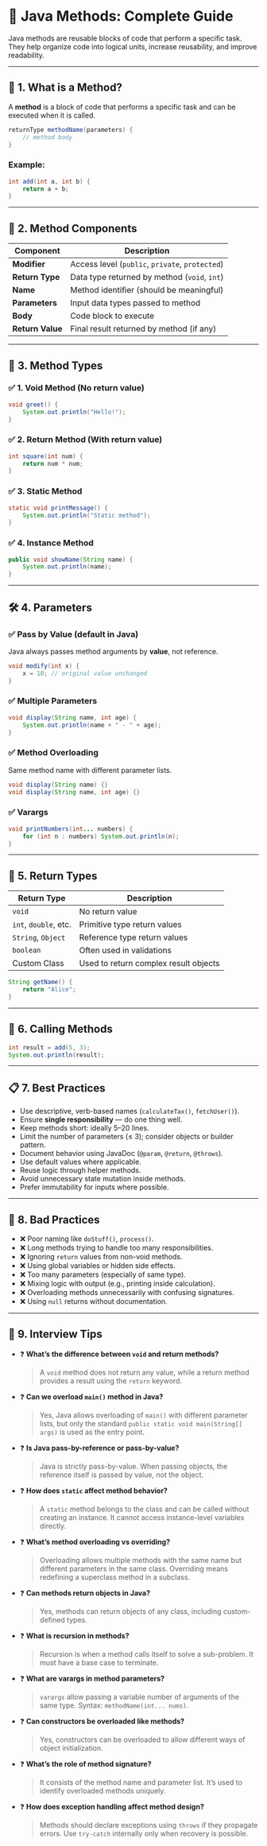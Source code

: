 # 🔧 Java Methods: Complete Guide

Java methods are reusable blocks of code that perform a specific task. They help organize code into logical units, increase reusability, and improve readability.

---

## 📘 1. What is a Method?
A **method** is a block of code that performs a specific task and can be executed when it is called.

```java
returnType methodName(parameters) {
    // method body
}
```

### Example:
```java
int add(int a, int b) {
    return a + b;
}
```

---

## 🧱 2. Method Components

| Component      | Description                                   |
|----------------|-----------------------------------------------|
| **Modifier**    | Access level (`public`, `private`, `protected`) |
| **Return Type** | Data type returned by method (`void`, `int`)   |
| **Name**        | Method identifier (should be meaningful)       |
| **Parameters**  | Input data types passed to method              |
| **Body**        | Code block to execute                         |
| **Return Value**| Final result returned by method (if any)       |

---

## 🧪 3. Method Types

### ✅ 1. Void Method (No return value)
```java
void greet() {
    System.out.println("Hello!");
}
```

### ✅ 2. Return Method (With return value)
```java
int square(int num) {
    return num * num;
}
```

### ✅ 3. Static Method
```java
static void printMessage() {
    System.out.println("Static method");
}
```

### ✅ 4. Instance Method
```java
public void showName(String name) {
    System.out.println(name);
}
```

---

## 🛠️ 4. Parameters

### ✅ Pass by Value (default in Java)
Java always passes method arguments by **value**, not reference.
```java
void modify(int x) {
    x = 10; // original value unchanged
}
```

### ✅ Multiple Parameters
```java
void display(String name, int age) {
    System.out.println(name + " - " + age);
}
```

### ✅ Method Overloading
Same method name with different parameter lists.
```java
void display(String name) {}
void display(String name, int age) {}
```

### ✅ Varargs
```java
void printNumbers(int... numbers) {
    for (int n : numbers) System.out.println(n);
}
```

---

## 🔄 5. Return Types

| Return Type | Description                          |
|-------------|--------------------------------------|
| `void`      | No return value                      |
| `int`, `double`, etc. | Primitive type return values     |
| `String`, `Object`     | Reference type return values     |
| `boolean`   | Often used in validations             |
| Custom Class| Used to return complex result objects |

```java
String getName() {
    return "Alice";
}
```

---

## 🔁 6. Calling Methods
```java
int result = add(5, 3);
System.out.println(result);
```

---

## 📋 7. Best Practices

- Use descriptive, verb-based names (`calculateTax()`, `fetchUser()`).
- Ensure **single responsibility** — do one thing well.
- Keep methods short: ideally 5–20 lines.
- Limit the number of parameters (≤ 3); consider objects or builder pattern.
- Document behavior using JavaDoc (`@param`, `@return`, `@throws`).
- Use default values where applicable.
- Reuse logic through helper methods.
- Avoid unnecessary state mutation inside methods.
- Prefer immutability for inputs where possible.

---

## 🚫 8. Bad Practices

- ❌ Poor naming like `doStuff()`, `process()`.
- ❌ Long methods trying to handle too many responsibilities.
- ❌ Ignoring `return` values from non-void methods.
- ❌ Using global variables or hidden side effects.
- ❌ Too many parameters (especially of same type).
- ❌ Mixing logic with output (e.g., printing inside calculation).
- ❌ Overloading methods unnecessarily with confusing signatures.
- ❌ Using `null` returns without documentation.

---

## 🧠 9. Interview Tips

- ❓ **What’s the difference between `void` and return methods?**  
  > A `void` method does not return any value, while a return method provides a result using the `return` keyword.

- ❓ **Can we overload `main()` method in Java?**  
  > Yes, Java allows overloading of `main()` with different parameter lists, but only the standard `public static void main(String[] args)` is used as the entry point.

- ❓ **Is Java pass-by-reference or pass-by-value?**  
  > Java is strictly pass-by-value. When passing objects, the reference itself is passed by value, not the object.

- ❓ **How does `static` affect method behavior?**  
  > A `static` method belongs to the class and can be called without creating an instance. It cannot access instance-level variables directly.

- ❓ **What’s method overloading vs overriding?**  
  > Overloading allows multiple methods with the same name but different parameters in the same class. Overriding means redefining a superclass method in a subclass.

- ❓ **Can methods return objects in Java?**  
  > Yes, methods can return objects of any class, including custom-defined types.

- ❓ **What is recursion in methods?**  
  > Recursion is when a method calls itself to solve a sub-problem. It must have a base case to terminate.

- ❓ **What are varargs in method parameters?**  
  > `varargs` allow passing a variable number of arguments of the same type. Syntax: `methodName(int... nums)`.

- ❓ **Can constructors be overloaded like methods?**  
  > Yes, constructors can be overloaded to allow different ways of object initialization.

- ❓ **What’s the role of method signature?**  
  > It consists of the method name and parameter list. It’s used to identify overloaded methods uniquely.

- ❓ **How does exception handling affect method design?**  
  > Methods should declare exceptions using `throws` if they propagate errors. Use `try-catch` internally only when recovery is possible.
